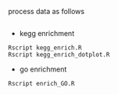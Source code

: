 process data as follows

``` python parseMAF.py > genenames.txt
```

- kegg enrichment

```
Rscript kegg_enrich.R
Rscript kegg_enrich_dotplot.R
```

- go enrichment

```
Rscript enrich_GO.R
```
